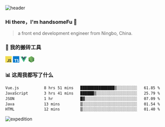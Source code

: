 ![header](https://raw.githubusercontent.com/fzq1998/fzq1998/master/header.png)

### Hi there，I'm handsomeFu 👋

> a front end development engineer from Ningbo, China.

### 🔧 我的搬砖工具
<code><img height="20" src="https://raw.githubusercontent.com/github/explore/80688e429a7d4ef2fca1e82350fe8e3517d3494d/topics/javascript/javascript.png" alt="javascript"></code>
<code><img height="20" src="https://raw.githubusercontent.com/github/explore/80688e429a7d4ef2fca1e82350fe8e3517d3494d/topics/typescript/typescript.png" alt="typescript"></code>
<code><img height="20" src="https://raw.githubusercontent.com/github/explore/80688e429a7d4ef2fca1e82350fe8e3517d3494d/topics/vue/vue.png" alt="vue"></code>
<code><img height="20" src="https://raw.githubusercontent.com/github/explore/80688e429a7d4ef2fca1e82350fe8e3517d3494d/topics/nodejs/nodejs.png" alt="nodejs"></code>



### 📊 这周我都写了什么
<!--START_SECTION:waka-->

```txt
Vue.js           8 hrs 51 mins   ███████████████▒░░░░░░░░░   61.85 %
JavaScript       3 hrs 41 mins   ██████▒░░░░░░░░░░░░░░░░░░   25.79 %
JSON             1 hr            █▓░░░░░░░░░░░░░░░░░░░░░░░   07.09 %
Java             13 mins         ▒░░░░░░░░░░░░░░░░░░░░░░░░   01.54 %
HTML             12 mins         ▒░░░░░░░░░░░░░░░░░░░░░░░░   01.40 %
```

<!--END_SECTION:waka-->


![expedition](https://raw.githubusercontent.com/fzq1998/fzq1998/master/expedition.gif)

